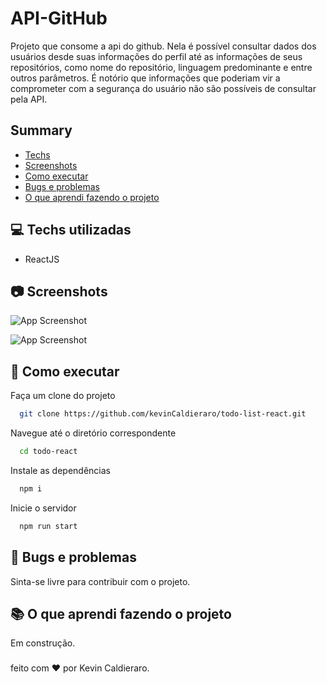 # API-GitHub

Projeto que consome a api do github. Nela é possível consultar dados dos usuários desde suas informações do perfil até as informações de seus repositórios, como nome do repositório, linguagem predominante e entre outros parâmetros. É notório que informações que poderiam vir a comprometer com a segurança do usuário não são possíveis de consultar pela API.

## Summary

- [Techs](#computer-techs-utilizadas)
- [Screenshots](#camera-screenshots)
- [Como executar](#rocket-como-executar)
- [Bugs e problemas](#bug-bugs-e-problemas)
- [O que aprendi fazendo o projeto](#books-o-que-aprendi-fazendo-o-projeto)

## :computer: Techs utilizadas

- ReactJS

## :camera: Screenshots

![App Screenshot](https://github.com/kevinCaldieraro/api-github/blob/main/.github/todo-list-react-0.png)

![App Screenshot](https://github.com/kevinCaldieraro/api-github/blob/main/.github/todo-list-react-1.png)

## :rocket: Como executar

Faça um clone do projeto

```bash
  git clone https://github.com/kevinCaldieraro/todo-list-react.git
```

Navegue até o diretório correspondente

```bash
  cd todo-react
```

Instale as dependências

```bash
  npm i
```

Inicie o servidor

```bash
  npm run start
```

## :bug: Bugs e problemas

Sinta-se livre para contribuir com o projeto.

## :books: O que aprendi fazendo o projeto

Em construção.

###

feito com :heart: por Kevin Caldieraro.
